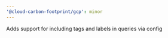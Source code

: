 ```yaml
---
'@cloud-carbon-footprint/gcp': minor
---
```


Adds support for including tags and labels in queries via config
